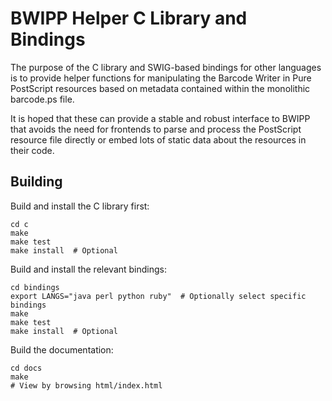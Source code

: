 BWIPP Helper C Library and Bindings
===================================

The purpose of the C library and SWIG-based bindings for other languages is to
provide helper functions for manipulating the Barcode Writer in Pure PostScript
resources based on metadata contained within the monolithic barcode.ps file.

It is hoped that these can provide a stable and robust interface to BWIPP that
avoids the need for frontends to parse and process the PostScript resource file
directly or embed lots of static data about the resources in their code.


Building
--------

Build and install the C library first:

    cd c
    make
    make test
    make install  # Optional

Build and install the relevant bindings:

    cd bindings
    export LANGS="java perl python ruby"  # Optionally select specific bindings
    make
    make test
    make install  # Optional

Build the documentation:

    cd docs
    make
    # View by browsing html/index.html
